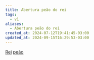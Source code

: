 ```yaml
---
title: Abertura peão do rei
tags:
  - v1
aliases:
  - Abertura peão do rei
created_at: 2024-07-12T19:41:45-03:00
updated_at: 2024-09-15T16:29:53-03:00
---
```


[Rei](../07/Xadrez_Rei_xadrez.md)
[peão](../../../../atomos/2024/07/26/Xadrez_Peao.md)
